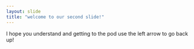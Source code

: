 ```yaml
---
layout: slide
title: "welcome to our second slide!"
---
```

I hope you understand and getting to the pod
use the left arrow to go back up!

